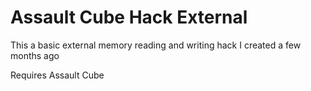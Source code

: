 # Assault Cube Hack External


This a basic external memory reading and writing hack I created a few months ago

Requires Assault Cube
